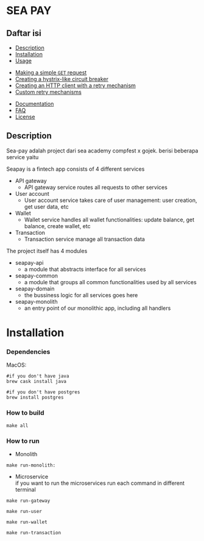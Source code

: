 # SEA PAY

## Daftar isi

 * [Description](#description)
 * [Installation](#installation)
 * [Usage](#how-to-use)
 + [Making a simple `GET` request](#making-a-simple-get-request)
 + [Creating a hystrix-like circuit breaker](#creating-a-hystrix-like-circuit-breaker)
 + [Creating an HTTP client with a retry mechanism](#creating-an-http-client-with-a-retry-mechanism)
 + [Custom retry mechanisms](#custom-retry-mechanisms)
 * [Documentation](#documentation)
 * [FAQ](#faq)
 * [License](#license)

## Description
Sea-pay adalah project dari sea academy compfest x gojek.
berisi beberapa service yaitu 

Seapay is a fintech app consists of 4 different services
  - API gateway
    - API gateway service routes all requests to other services
  - User account
    - User account service takes care of user management: user creation, get user data, etc
  - Wallet
    - Wallet service handles all wallet functionalities: update balance, get balance, create wallet, etc
  - Transaction
    - Transaction service manage all transaction data

The project itself has 4 modules
 - seapay-api
   - a module that abstracts interface for all services
 - seapay-common
   - a module that groups all common functionalities used by all services
 - seapay-domain
   - the bussiness logic for all services goes here
 - seapay-monolith
   - an entry point of our monolithic app, including all handlers
  
 # Installation

 ### Dependencies
 MacOS:
 ```
 #if you don't have java
 brew cask install java
 
 #if you don't have postgres
 brew install postgres
 ```

 ### How to build
 ```
 make all
 ```

 ### How to run
 - Monolith
 ```
 make run-monolith:
 ```
 - Microservice <br>
 if you want to run the microservices run each command in different terminal
 ```
 make run-gateway

 make run-user

 make run-wallet

 make run-transaction
 ```

  



